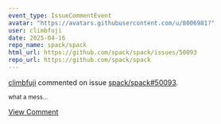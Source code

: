 ```yaml
---
event_type: IssueCommentEvent
avatar: "https://avatars.githubusercontent.com/u/8006981?"
user: climbfuji
date: 2025-04-16
repo_name: spack/spack
html_url: https://github.com/spack/spack/issues/50093
repo_url: https://github.com/spack/spack
---
```


<a href='https://github.com/climbfuji' target='_blank'>climbfuji</a> commented on issue <a href='https://github.com/spack/spack/issues/50093' target='_blank'>spack/spack#50093</a>.

<small>what a mess...</small>

<a href='https://github.com/spack/spack/issues/50093' target='_blank'>View Comment</a>
